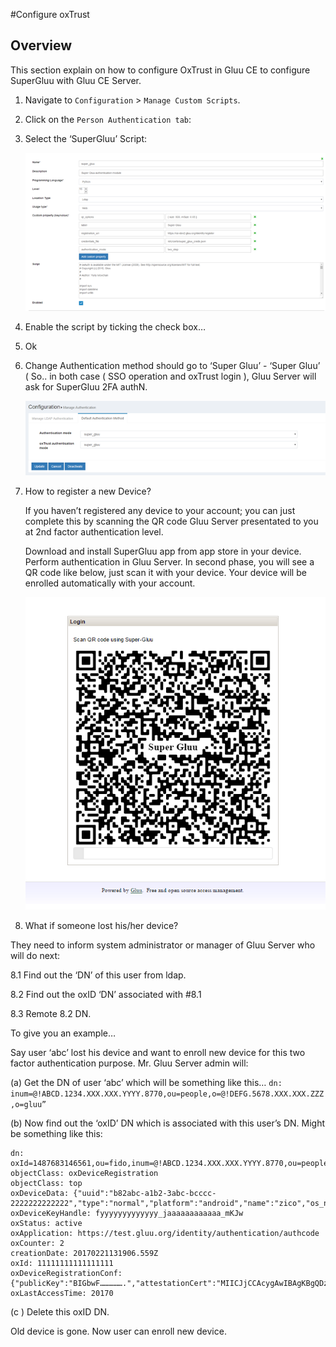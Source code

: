 #Configure oxTrust

## Overview

This section explain on how to configure OxTrust in Gluu CE to 
configure SuperGluu with Gluu CE Server.

1. Navigate to `Configuration` > `Manage Custom Scripts`.
2. Click on the `Person Authentication tab`: 
3. Select the ‘SuperGluu’ Script: 

    ![config](../img/admin-guide/oxtrust-config.png)
 
4. Enable the script by ticking the check box…
5. Ok
6. Change Authentication method should go to ‘Super Gluu’ - ‘Super Gluu’ ( So.. in both case ( SSO operation and oxTrust login ), Gluu Server will ask for SuperGluu 2FA authN. 

    ![config1](../img/admin-guide/oxtrust-config1.png)
 
7. How to register a new Device? 

    If you haven’t registered any device to your account; you can just complete this by scanning the QR code Gluu Server presentated to you at 2nd factor authentication level. 
    
    Download and install SuperGluu app from app store in your device. 
    Perform authentication in Gluu Server. 
    In second phase, you will see a QR code like below, just scan it with your device. Your device will be enrolled automatically with your account. 

    ![supergluuQR](../img/admin-guide/supergluuQR.png)
 
8. What if someone lost his/her device? 

They need to inform system administrator or manager of Gluu Server who will do next: 
    
   8.1 Find out the ‘DN’ of this user from ldap. 
    
   8.2 Find out the oxID ‘DN’ associated with #8.1 
    
   8.3 Remote 8.2 DN. 

To give you an example… 

Say user ‘abc’ lost his device and want to enroll new device for this two factor authentication purpose. Mr. Gluu Server admin will: 

(a) Get the DN of user ‘abc’ which will be something like this… `dn: inum=@!ABCD.1234.XXX.XXX.YYYY.8770,ou=people,o=@!DEFG.5678.XXX.XXX.ZZZ,o=gluu”`
 
(b) Now find out the ‘oxID’ DN which is associated with this user’s DN. Might be something like this: 


```
dn: oxId=1487683146561,ou=fido,inum=@!ABCD.1234.XXX.XXX.YYYY.8770,ou=people,o=@!DEFG.5678.XXX.XXX.ZZZ,o=gluu
objectClass: oxDeviceRegistration
objectClass: top
oxDeviceData: {"uuid":"b82abc-a1b2-3abc-bcccc-2222222222222","type":"normal","platform":"android","name":"zico","os_name":"kitkat","os_version":"4.4.4","push_token":"dddddddddd:aaaaaa_58_cccccc_4t_bbbbbbbbbbbbb_aaaaaaaaaaaaaa_ggggggggg"}
oxDeviceKeyHandle: fyyyyyyyyyyyyy_jaaaaaaaaaaaa_mKJw
oxStatus: active
oxApplication: https://test.gluu.org/identity/authentication/authcode
oxCounter: 2
creationDate: 20170221131906.559Z
oxId: 11111111111111111
oxDeviceRegistrationConf: {"publicKey":"BIGbwF…………….","attestationCert":"MIICJjCCAcygAwIBAgKBgQDzLA-......L5ztE"}
oxLastAccessTime: 20170
```

(c ) Delete this oxID DN. 

Old device is gone. Now user can enroll new device. 
 

